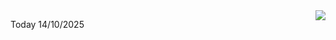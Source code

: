 <img align="right" src="https://media.giphy.com/media/M9gbBd9nbDrOTu1Mqx/giphy.gif">


Today 14/10/2025
